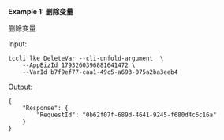 **Example 1: 删除变量**

删除变量

Input: 

```
tccli lke DeleteVar --cli-unfold-argument  \
    --AppBizId 1793260396881641472 \
    --VarId b7f9ef77-caa1-49c5-a693-075a2ba3eeb4
```

Output: 
```
{
    "Response": {
        "RequestId": "0b62f07f-689d-4641-9245-f680d4c6c16a"
    }
}
```

